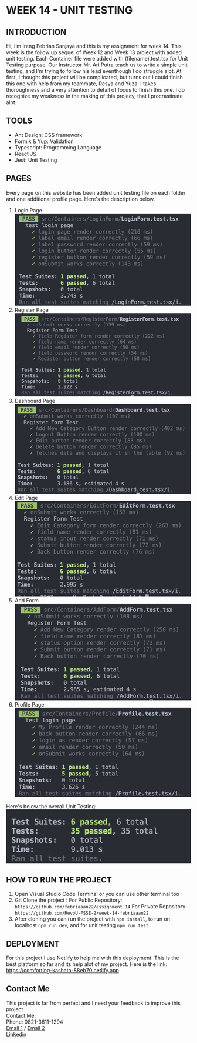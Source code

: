# WEEK 14 - UNIT TESTING


## INTRODUCTION

Hi, i’m Ireng Febrian Sanjaya and this is my assignment for week 14. This week is the follow up sequel of Week 12 and Week 13 project with added unit testing. Each Container file were added with (filename).test.tsx for Unit Testing purpose. Our Instructor Mr. Ari Putra teach us to write a simple unit testing, and I'm trying to follow his lead eventhough I do struggle alot. At first, I thought this project will be complicated, but turns out I could finish this one with help from my teammate, Resya and Yuza. I takes thoroughness and a very attention to detail of focus to finish this one. I do recognize my weakness in the making of this projecy, that I procrastinate alot.


## TOOLS

- Ant Design: CSS framework
- Formik & Yup: Validation
- Typescript: Programming Language
- React JS
- Jest: Unit Testing

## PAGES
Every page on this website has been added unit testing file on each folder and one additional profile page. Here's the description below.

1. Login Page
   ![LoginTest](Documentation/LoginForm%20Testing.png)
2. Register Page
   ![RegisterTest](Documentation/RegisterForm%20Testing.png)
3. Dashboard Page
   ![Dashboard](Documentation/Dashboard%20Testing.png)
4. Edit Page
   ![EditTest](Documentation/EditForm%20testing.png)
5. Add Form
   ![AddTest](Documentation/AddForm%20Testing.png)
6. Profile Page
   ![ProfileTest](Documentation/Profile%20Testing.png)

Here's below the overall Unit Testing:
![OverallTest](Documentation/Run%20All%20Suites.png)


## HOW TO RUN THE PROJECT
1. Open Visual Studio Code Terminal or you can use other terminal too
2. Git Clone the project : 
   For Public Repository:
   ```https://github.com/febriaaan22/assignment_14``` 
   For Private Repository:
   ```https://github.com/RevoU-FSSE-2/week-14-febriaaan22```
3. After cloning you can run the project with ```npm install```, to run on localhost ```npm run dev```, and for unit testing ```npm run test```.

## DEPLOYMENT

For this project I use Netlify to help me with this deployment. This is the best platform so far and its help alot of my project. Here is the link: https://comforting-kashata-88eb70.netlify.app



## Contact Me
This project is far from perfect and I need your feedback to improve this project <br>
Contact Me: <br>
Phone: 0821-3611-1204 <br>
[Email 1](febriansajaya22@gmail.com) / [Email 2](febriansanjaya22@gmail.com) <br>
[Linkedin](http://linkedin.com/in/ireng-febrian-sanjaya-6a79211a7)